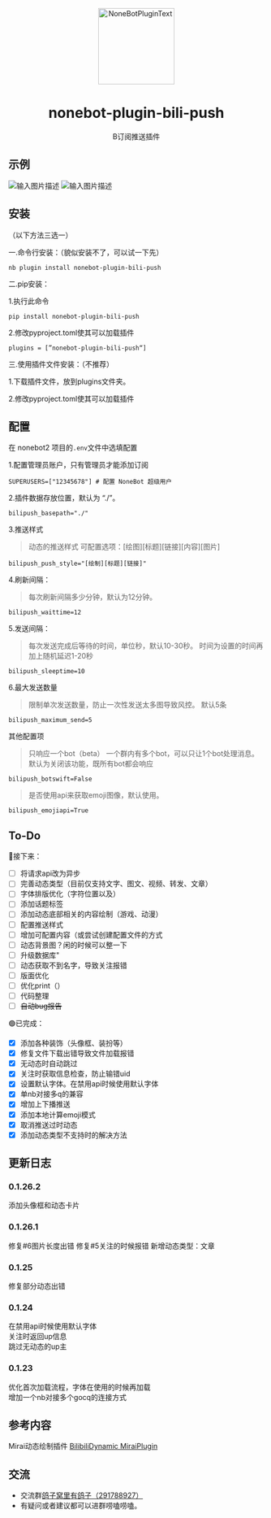 <div align="center">
  <p><img src="http://cdn.kanon.ink/api/image?key=899178&imageid=image-20230618-220942-65085441" width="150" alt="NoneBotPluginText"></p>
</div>

<div align="center">

# nonebot-plugin-bili-push
 B订阅推送插件 
</div>

## 示例

![输入图片描述](README_md_files/9cf89890-0952-11ee-8733-25d9c7397331.jpeg?v=1&type=image)
![输入图片描述](README_md_files/7fd7ee50-0952-11ee-8733-25d9c7397331.jpeg?v=1&type=image)


## 安装
（以下方法三选一）

一.命令行安装：（貌似安装不了，可以试一下先） 

    nb plugin install nonebot-plugin-bili-push
    
二.pip安装：

1.执行此命令

    pip install nonebot-plugin-bili-push
    
2.修改pyproject.toml使其可以加载插件

    plugins = [”nonebot-plugin-bili-push“]
    
 三.使用插件文件安装：（不推荐） 
 
 1.下载插件文件，放到plugins文件夹。

2.修改pyproject.toml使其可以加载插件

 
## 配置
在 nonebot2 项目的`.env`文件中选填配置

1.配置管理员账户，只有管理员才能添加订阅

    SUPERUSERS=["12345678"] # 配置 NoneBot 超级用户
2.插件数据存放位置，默认为 “./”。

    bilipush_basepath="./"

3.推送样式
> 动态的推送样式
可配置选项：[绘图][标题][链接][内容][图片]

    bilipush_push_style="[绘制][标题][链接]"


4.刷新间隔：
> 每次刷新间隔多少分钟，默认为12分钟。

    bilipush_waittime=12

5.发送间隔：
>  每次发送完成后等待的时间，单位秒，默认10-30秒。
> 时间为设置的时间再加上随机延迟1-20秒

    bilipush_sleeptime=10

6.最大发送数量

> 限制单次发送数量，防止一次性发送太多图导致风控。
> 默认5条

	bilipush_maximum_send=5

    
其他配置项

> 只响应一个bot（beta） 
> 一个群内有多个bot，可以只让1个bot处理消息。 
> 默认为关闭该功能，既所有bot都会响应

    bilipush_botswift=False
    
> 是否使用api来获取emoji图像，默认使用。

    bilipush_emojiapi=True

## To-Do
🔵接下来：
 - [ ] 将请求api改为异步
 - [ ] 完善动态类型（目前仅支持文字、图文、视频、转发、文章）
 - [ ] 字体排版优化（字符位置以及）
 - [ ] 添加话题标签
 - [ ] 添加动态底部相关的内容绘制（游戏、动漫）
 - [ ] 配置推送样式
 - [ ] 增加可配置内容（或尝试创建配置文件的方式
 - [ ] 动态背景图？闲的时候可以整一下
 - [ ] 升级数据库"
 - [ ] 动态获取不到名字，导致关注报错
 - [ ] 版面优化
 - [ ] 优化print（）
 - [ ] 代码整理
 - [ ] ~~自动bug报告~~
 
 🟢已完成：
 - [x] 添加各种装饰（头像框、装扮等）
 - [x] 修复文件下载出错导致文件加载报错
 - [x] 无动态时自动跳过
 - [x] 关注时获取信息检查，防止输错uid
 - [x] 设置默认字体。在禁用api时候使用默认字体
 - [x] 单nb对接多q的兼容
 - [x] 增加上下播推送
 - [x] 添加本地计算emoji模式
 - [x] 取消推送过时动态
 - [x] 添加动态类型不支持时的解决方法
 
## 更新日志
### 0.1.26.2
添加头像框和动态卡片
### 0.1.26.1
修复#6图片长度出错
修复#5关注的时候报错
新增动态类型：文章
### 0.1.25
修复部分动态出错
### 0.1.24
在禁用api时候使用默认字体  
关注时返回up信息  
跳过无动态的up主
### 0.1.23
优化首次加载流程，字体在使用的时候再加载  
增加一个nb对接多个gocq的连接方式  

## 参考内容
Mirai动态绘制插件 [BilibiliDynamic MiraiPlugin](https://github.com/Colter23/bilibili-dynamic-mirai-plugin)

## 交流
-   交流群[鸽子窝里有鸽子（291788927）](https://qm.qq.com/cgi-bin/qm/qr?k=QhOk7Z2jaXBOnAFfRafEy9g5WoiETQhy&jump_from=webapi&authKey=fCvx/auG+QynlI8bcFNs4Csr2soR8UjzuwLqrDN9F8LDwJrwePKoe89psqpozg/m)
-   有疑问或者建议都可以进群唠嗑唠嗑。
